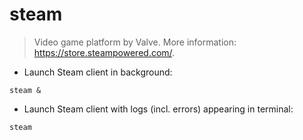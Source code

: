 # steam

> Video game platform by Valve.
> More information: <https://store.steampowered.com/>.

- Launch Steam client in background:

`steam &`

- Launch Steam client with logs (incl. errors) appearing in terminal:

`steam`
